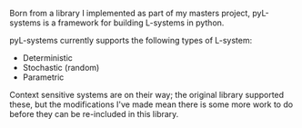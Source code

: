 Born from a library I implemented as part of my masters project, pyL-systems is a framework for building L-systems in python.

pyL-systems currently supports the following types of L-system:

  * Deterministic
  * Stochastic (random)
  * Parametric

Context sensitive systems are on their way; the original library supported these, but the modifications I've made mean there is some more work to do before they can be re-included in this library.